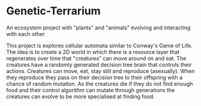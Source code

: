 # Genetic-Terrarium
An ecosystem project with "plants" and "animals" evolving and interacting with each other


This project is explores cellular automata similar to Conway's Game of Life. The idea is to create a 2D world in which there is a resource layer that regenerates over time that "creatures" can move around on and eat. The creatures have a randomly generated decision tree brain that controls their actions. Creatures can move, eat, stay still and reproduce (asexually). When they reproduce they pass on their decision tree to their offspring with a chance of random mutation. As the creatures die if they do not find enough food and their control algorithm can mutate through generations the creatures can evolve to be more specialised at finding food.
